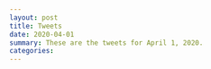 ```yaml
---
layout: post
title: Tweets
date: 2020-04-01
summary: These are the tweets for April 1, 2020.
categories:
---
```


